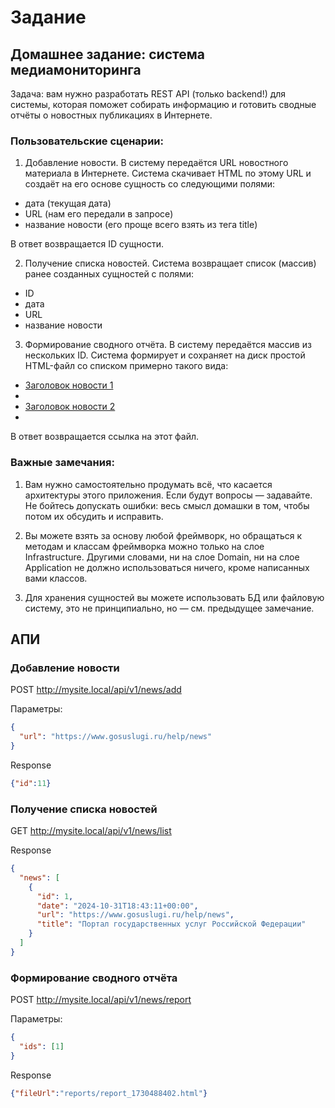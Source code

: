 # Задание
## Домашнее задание: система медиамониторинга

Задача: вам нужно разработать REST API (только backend!) для системы, которая поможет собирать информацию и готовить сводные отчёты о новостных публикациях в Интернете.

### Пользовательские сценарии:

1) Добавление новости. В систему передаётся URL новостного материала в Интернете. Система скачивает HTML по этому URL и создаёт на его основе сущность со следующими полями:

- дата (текущая дата)
- URL (нам его передали в запросе)
- название новости (его проще всего взять из тега title)

В ответ возвращается ID сущности.

2) Получение списка новостей. Система возвращает список (массив) ранее созданных сущностей с полями:

- ID
- дата
- URL
- название новости

3) Формирование сводного отчёта. В систему передаётся массив из нескольких ID. 
Система формирует и сохраняет на диск простой 
HTML-файл со списком примерно такого вида:

<ul>
  <li><a href="...">Заголовок новости 1</a><li>
  <li><a href="...">Заголовок новости 2</a><li>
</ul>
В ответ возвращается ссылка на этот файл.

### Важные замечания:

1) Вам нужно самостоятельно продумать всё, что касается архитектуры этого приложения. Если будут вопросы — задавайте. Не бойтесь допускать ошибки: весь смысл домашки в том, чтобы потом их обсудить и исправить.

2) Вы можете взять за основу любой фреймворк, но обращаться к методам и классам фреймворка можно только на слое Infrastructure. Другими словами, ни на слое Domain, ни на слое Application не должно использоваться ничего, кроме написанных вами классов.

3) Для хранения сущностей вы можете использовать БД или файловую систему, это не принципиально, но — см. предыдущее замечание.

## АПИ
### Добавление новости
POST http://mysite.local/api/v1/news/add

Параметры:
```json
{
  "url": "https://www.gosuslugi.ru/help/news"
}
```
Response
```json
{"id":11}
```

### Получение списка новостей
GET http://mysite.local/api/v1/news/list

Response
```json
{
  "news": [
    {
      "id": 1,
      "date": "2024-10-31T18:43:11+00:00",
      "url": "https://www.gosuslugi.ru/help/news",
      "title": "Портал государственных услуг Российской Федерации"
    }
  ]
}
```
### Формирование сводного отчёта
POST http://mysite.local/api/v1/news/report

Параметры:
```json
{
  "ids": [1]
}
```
Response
```json
{"fileUrl":"reports/report_1730488402.html"}
```


